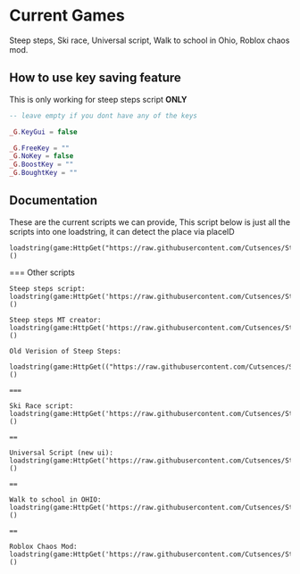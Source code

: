 
# Current Games

Steep steps, Ski race, Universal script, Walk to school in Ohio, Roblox chaos mod.




## How to use key saving feature

This is only working for steep steps script **ONLY**

```lua
-- leave empty if you dont have any of the keys

_G.KeyGui = false

_G.FreeKey = ""
_G.NoKey = false
_G.BoostKey = "" 
_G.BoughtKey = ""

```


## Documentation

These are the current scripts we can provide, This script below is just all the scripts into one loadstring, it can detect the place via placeID

```
loadstring(game:HttpGet("https://raw.githubusercontent.com/Cutsences/SteepSteps/main/ScriptsInOne"))() 
```

=== Other scripts

```
Steep steps script:
loadstring(game:HttpGet('https://raw.githubusercontent.com/Cutsences/SteepSteps/main/SteepSteps.lua'))()

Steep steps MT creator:
loadstring(game:HttpGet('https://raw.githubusercontent.com/Cutsences/SteepSteps/main/MtCreator'))()

Old Verision of Steep Steps:

loadstring(game:HttpGet(("https://raw.githubusercontent.com/Cutsences/SteepSteps/main/old.lua")))()

===

Ski Race script:
loadstring(game:HttpGet('https://raw.githubusercontent.com/Cutsences/SteepSteps/main/SkiRace'))()

==

Universal Script (new ui):
loadstring(game:HttpGet('https://raw.githubusercontent.com/Cutsences/SteepSteps/main/CutsencesUniversal'))()

==

Walk to school in OHIO:
loadstring(game:HttpGet('https://raw.githubusercontent.com/Cutsences/SteepSteps/main/WalkToSchool'))()

==

Roblox Chaos Mod:
loadstring(game:HttpGet('https://raw.githubusercontent.com/Cutsences/SteepSteps/main/Random'))()



```



